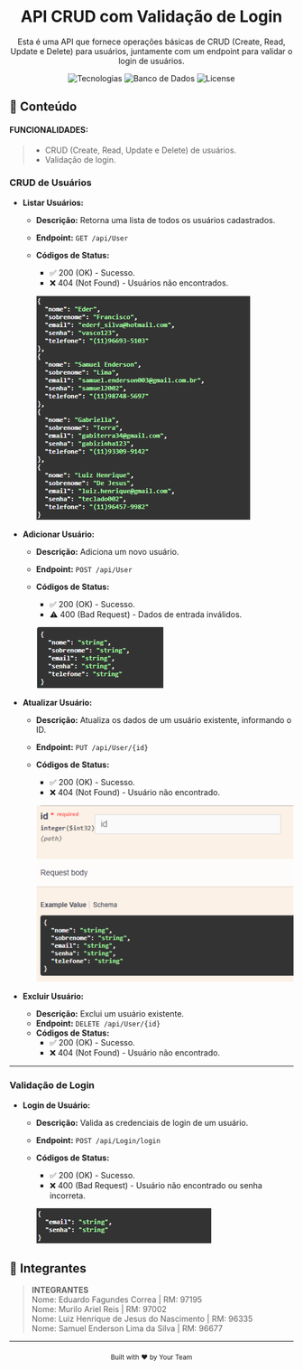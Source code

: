 <h1 align="center">API CRUD com Validação de Login</h1>

<!-- Descrição -->
<p align="center">Esta é uma API que fornece operações básicas de CRUD (Create, Read, Update e Delete) para usuários, juntamente com um endpoint para validar o login de usuários.</p>

<!-- Badges -->
<p align="center">
  <img alt="Tecnologias" src="https://img.shields.io/badge/ASP.NET_Core-5C2D91?logo=.net&logoColor=white&style=flat-square">
  <img alt="Banco de Dados" src="https://img.shields.io/badge/Banco_de_Dados-Oracle_SQL-A60000?logo=oracle&logoColor=white&style=flat-square">
  <img alt="License" src="https://img.shields.io/github/license/seuusuario/seuprojeto?style=flat-square">
</p>

<!-- Conteúdo -->
## :bookmark_tabs: Conteúdo

#### FUNCIONALIDADES:
> - CRUD (Create, Read, Update e Delete) de usuários.
> - Validação de login.

### CRUD de Usuários

- **Listar Usuários:**
  - **Descrição:** Retorna uma lista de todos os usuários cadastrados.
  - **Endpoint:** `GET /api/User`
  - **Códigos de Status:**
    - :white_check_mark: 200 (OK) - Sucesso.
    - :x: 404 (Not Found) - Usuários não encontrados.
    
    ![IMAGEM](API-CRUD-VALIDAÇÃO/Documentacao/get_exemplo.png)

- **Adicionar Usuário:**
  - **Descrição:** Adiciona um novo usuário.
  - **Endpoint:** `POST /api/User`
  - **Códigos de Status:**
    - :white_check_mark: 200 (OK) - Sucesso.
    - :warning: 400 (Bad Request) - Dados de entrada inválidos.

    ![IMAGEM](API-CRUD-VALIDAÇÃO/Documentacao/post_exemplo.png)

- **Atualizar Usuário:**
  - **Descrição:** Atualiza os dados de um usuário existente, informando o ID.
  - **Endpoint:** `PUT /api/User/{id}`
  - **Códigos de Status:**
    - :white_check_mark: 200 (OK) - Sucesso.
    - :x: 404 (Not Found) - Usuário não encontrado.

    ![IMAGEM](API-CRUD-VALIDAÇÃO/Documentacao/put_exemplo.png)

- **Excluir Usuário:**
  - **Descrição:** Exclui um usuário existente.
  - **Endpoint:** `DELETE /api/User/{id}`
  - **Códigos de Status:**
    - :white_check_mark: 200 (OK) - Sucesso.
    - :x: 404 (Not Found) - Usuário não encontrado.

---

### Validação de Login

- **Login de Usuário:**
  - **Descrição:** Valida as credenciais de login de um usuário.
  - **Endpoint:** `POST /api/Login/login`
  - **Códigos de Status:**
    - :white_check_mark: 200 (OK) - Sucesso.
    - :x: 400 (Bad Request) - Usuário não encontrado ou senha incorreta.

    ![IMAGEM](API-CRUD-VALIDAÇÃO/Documentacao/login_exemplo.png)

    

<!-- Instruções de uso do projeto -->

## :busts_in_silhouette: Integrantes

> 
>**INTEGRANTES** <BR>
> Nome: Eduardo Fagundes Correa | RM: 97195 <BR>
> Nome: Murilo Ariel Reis | RM: 97002 <BR>
> Nome: Luiz Henrique de Jesus do Nascimento | RM: 96335 <BR>
> Nome: Samuel Enderson Lima da Silva | RM: 96677 <BR>

---

<!-- Rodapé -->
<p align="center">
  <sub>Built with ❤️ by Your Team</sub>
</p>
